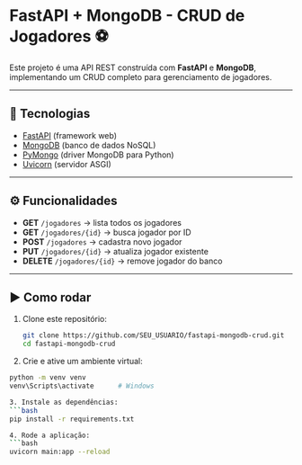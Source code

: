 # FastAPI + MongoDB - CRUD de Jogadores ⚽

Este projeto é uma API REST construída com **FastAPI** e **MongoDB**, implementando um CRUD completo para gerenciamento de jogadores.

---

## 🚀 Tecnologias
- [FastAPI](https://fastapi.tiangolo.com/) (framework web)
- [MongoDB](https://www.mongodb.com/) (banco de dados NoSQL)
- [PyMongo](https://pymongo.readthedocs.io/en/stable/) (driver MongoDB para Python)
- [Uvicorn](https://www.uvicorn.org/) (servidor ASGI)

---

## ⚙️ Funcionalidades
- **GET** `/jogadores` → lista todos os jogadores
- **GET** `/jogadores/{id}` → busca jogador por ID
- **POST** `/jogadores` → cadastra novo jogador
- **PUT** `/jogadores/{id}` → atualiza jogador existente
- **DELETE** `/jogadores/{id}` → remove jogador do banco

---

## ▶️ Como rodar

1. Clone este repositório:
   ```bash
   git clone https://github.com/SEU_USUARIO/fastapi-mongodb-crud.git
   cd fastapi-mongodb-crud  
   
2. Crie e ative um ambiente virtual:
  ```bash
  python -m venv venv
  venv\Scripts\activate      # Windows  

3. Instale as dependências:
  ```bash
  pip install -r requirements.txt  

4. Rode a aplicação:
  ```bash
  uvicorn main:app --reload


